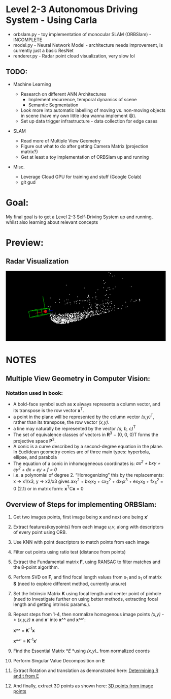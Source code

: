# Level 2-3 Autonomous Driving System - Using Carla #

- orbslam.py - toy implementation of monocular SLAM (ORBSlam) - INCOMPLETE
- model.py - Neural Network Model - architecture needs improvement, is currently
  just a basic ResNet
- renderer.py - Radar point cloud visualization, very slow lol

## TODO: ##
- Machine Learning
	- Research on different ANN Architectures 
		- Implement recurrence, temporal dynamics of scene
		- Semantic Segmentation
	- Look more into automatic labelling of moving vs. non-moving objects in scene (have my own little idea wanna
	  implement :smile:).
	- Set up data trigger infrastructure - data collection for edge cases

- SLAM
	- Read more of Multiple View Geometry
	- Figure out what to do after getting Camera Matrix (projection matrix?)
	- Get at least a toy implementation of ORBSlam up and running

- Misc.
	- Leverage Cloud GPU for training and stuff (Google Colab)
	- git gud


# Goal:
My final goal is to get a Level 2-3 Self-Driving System up and running, whilst also learning about relevant concepts

# Preview: # 
## Radar Visualization ##
![radar](./imgs/radar.png)


# NOTES #
## Multiple View Geometry in Computer Vision: ##
### Notation used in book: ###
 - A bold-face symbol such as **x** always
   represents a column vector, and its transpose is the row vector **x**<sup>T</sup>.
 - a point in the plane will be represented by the column vector
   _(x,y)_<sup>T</sup>, rather than its transpose, the row vector _(x,y)_.
 - a line may naturally be represented by the vector _(a, b, c)_<sup>T</sup>
 - The set of equivalence classes of vectors in **R**<sup>3</sup> − (0, 0, 0)T forms the projective
   space **P**<sup>2</sup>. 
 - A conic is a curve described by a second-degree equation in the plane. In Euclidean
   geometry conics are of three main types: hyperbola, ellipse, and parabola
 - The equation of a conic in inhomogeneous coordinates is:
   _ax<sup>2</sup> + bxy + cy<sup>2</sup> + dx + ey + f = 0_
 - i.e. a polynomial of degree 2. “Homogenizing” this by the replacements:
   x → x1/x3, y → x2/x3 gives
   ax<sub>1</sub><sup>2</sup> + bx<sub>1</sub>x<sub>2</sub> + cx<sub>2</sub><sup>2</sup> + dx<sub>1</sub>x<sup>3</sup> + ex<sub>2</sub>x<sub>3</sub> + fx<sub>3</sub><sup>2</sup> = 0 (2.1)
   or in matrix form:
   **x**<sup>T</sup>C**x** = 0 

## Overview of Steps for implementing ORBSlam: #
 1. Get two images points, first image being **x** and next one being **x**'
 2. Extract features(keypoints) from  each image _u,v_, along with descriptors
	of every point using ORB.
 3. Use KNN with point descriptors to match points from each image
 4. Filter out points using ratio test (distance from points) 
 5. Extract the Fundamental matrix **F**, using RANSAC to filter matches and the 8-point algorithm.
 6. Perform SVD on **F**, and find focal length values from s<sub>1</sub> and s<sub>1</sub> of matrix **S** (need to explore different method, currently unsure)
 7. Set the Intrinsic Matrix **K** using focal length and center point of pinhole (need to investigate further on using better methods, extracting focal length and getting intrinsic params.).
 8. Repeat steps from 1-4, then normalize homogenous image points _(x,y) -> (x,y,z)_ **x** and **x**' into **x^^** and **x^^**':

    **x^^** = **K**<sup>-1</sup>**x**

    **x^^**' = **K**<sup>-1</sup>**x**'
 9. Find the Essential Matrix **E* *using _(x,y)__ from normalized coords 
 10. Perform Singular Value Decomposition on **E**
 11. Extract Rotation and translation as demonstrated here:
     [Determining R and t from E](https://en.wikipedia.org/wiki/Essential_matrix#Determining_R_and_t_from_E)
 12. And finally, extract 3D points as shown here:
     [3D points from image points](https://en.wikipedia.org/wiki/Essential_matrix#3D_points_from_corresponding_image_points)
